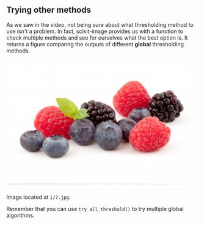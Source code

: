 ## Trying other methods

As we saw in the video, not being sure about what thresholding method to use isn't a problem. In fact, scikit-image provides us with a function to check multiple methods and see for ourselves what the best option is. It returns a figure comparing the outputs of different **global** thresholding methods.

![Forest fruits](i/7.jpg)

Image located at `i/7.jpg`.
<!-- Image loaded as `fruits_image`. -->

<!-- You will apply this function to this image, `matplotlib.pyplot` has been loaded as `plt`. -->
Remember that you can use `try_all_threshold()` to try multiple global algorithms.
<!-- 
### Instructions

- Import the try all function.

- Import the rgb to gray convertor function.

- Turn the fruits image to grayscale.

- Use the try all method on the grayscale image.
 -->